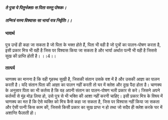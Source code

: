 ##### ते पुत्रा ये पितुर्भक्ताः स पिता यस्तु पोषकः।
##### तन्मित्रं यस्य विश्वासः सा भार्या यत्र निर्वृतिः।। 

#### भावार्थ

पुत्र उन्हें ही कहा जा सकता है जो पिता के भक्त होते हैं, पिता भी वही है जो पुत्रों का पालन-पोषण करता है, इसी प्रकार मित्र भी वही है जिस पर विश्वास किया जा सकता है और भार्या अर्थात पत्नी भी वही है जिससे सुख की प्राप्ति होती है। ।।4।।

#### तात्पर्य

चाणक्य का मानना है कि वही गृहस्थ सुखी है, जिसकी संतान उसके वश में है और उसकी आज्ञा का पालन करती है। यदि संतान पिता की आज्ञा का पालन नहीं करती तो घर में क्लेश और दुख पैदा होता है। चाणक्य के अनुसार पिता का भी कर्तव्य है कि वह अपनी संतान का पालन-पोषण भली प्रकार से करे। जिसने अपने कर्तव्यों से मुंह मोड़ लिया हो, उसे पुत्र से भी भक्ति की आशा नहीं करनी चाहिए। इसी प्रकार मित्र के विषय में चाणक्य का मत है कि ऐसे व्यक्ति को मित्र कैसे कहा जा सकता है, जिस पर विश्वास नहीं किया जा सकता और ऐसी पत्नी किस काम की, जिससे किसी प्रकार का सुख प्राप्त न हो तथा जो सदैव ही क्लेश करके घर में अशान्ति फैलाती हो।